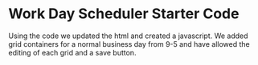 # Work Day Scheduler Starter Code


Using the code we updated the html and created a javascript.  We added grid containers for a normal business day from 9-5 and have allowed the editing of each grid and a save button.   
